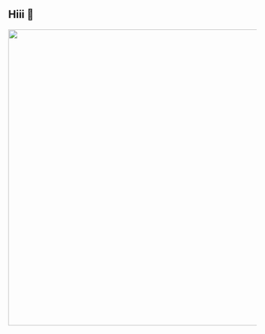 ## Hiii 👋

<a href="https://www.gitanimals.org/en_US?utm_medium=image&utm_source=seungyeon9944&utm_content=farm">
<img
  src="https://render.gitanimals.org/farms/seungyeon9944"
  width="800"
  height="600"
/>
</a>

<!--
**seungyeon9944/seungyeon9944** is a ✨ _special_ ✨ repository because its `README.md` (this file) appears on your GitHub profile.

Here are some ideas to get you started:

- 🔭 I’m currently working on ...
- 🌱 I’m currently learning ...
- 👯 I’m looking to collaborate on ...
- 🤔 I’m looking for help with ...
- 💬 Ask me about ...
- 📫 How to reach me: ...
- 😄 Pronouns: ...
- ⚡ Fun fact: ...
-->
